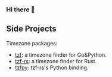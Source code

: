 ### Hi there 👋

## Side Projects

Timezone packages:

- [tzf](https://github.com/ringsaturn/tzf): a timezone finder for Go&Python.
- [tzf-rs](https://github.com/ringsaturn/tzf-rs): a timezone finder for Rust.
- [tzfpy](https://github.com/ringsaturn/tzfpy): tzf-rs's Python binding.

<!--
**ringsaturn/ringsaturn** is a ✨ _special_ ✨ repository because its `README.md` (this file) appears on your GitHub profile.

Here are some ideas to get you started:

- 🔭 I’m currently working on ...
- 🌱 I’m currently learning ...
- 👯 I’m looking to collaborate on ...
- 🤔 I’m looking for help with ...
- 💬 Ask me about ...
- 📫 How to reach me: ...
- 😄 Pronouns: ...
- ⚡ Fun fact: ...
-->
